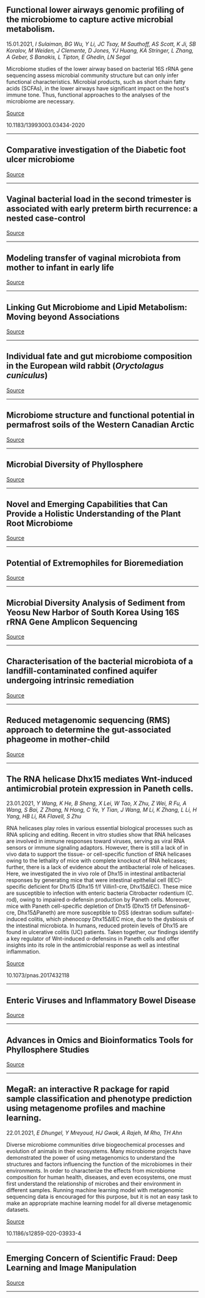 ## Functional lower airways genomic profiling of the microbiome to capture active microbial metabolism.
 15.01.2021, _I Sulaiman, BG Wu, Y Li, JC Tsay, M Sauthoff, AS Scott, K Ji, SB Koralov, M Weiden, J Clemente, D Jones, YJ Huang, KA Stringer, L Zhang, A Geber, S Banakis, L Tipton, E Ghedin, LN Segal_


Microbiome studies of the lower airway based on bacterial 16S rRNA gene sequencing assess microbial community structure but can only infer functional characteristics. Microbial products, such as short chain fatty acids (SCFAs), in the lower airways have significant impact on the host's immune tone. Thus, functional approaches to the analyses of the microbiome are necessary.

[Source](https://doi.org/10.1183/13993003.03434-2020)

10.1183/13993003.03434-2020

---

## Comparative investigation of the Diabetic foot ulcer microbiome

[Source](https://doi.org/10.1101/2021.01.21.427721)

---

## Vaginal bacterial load in the second trimester is associated with early preterm birth recurrence: a nested case-control

[Source](https://doi.org/10.1101/2021.01.14.21249680)

---

## Modeling transfer of vaginal microbiota from mother to infant in early life

[Source](https://doi.org/10.7554/eLife.57051)

---

## Linking Gut Microbiome and Lipid Metabolism: Moving beyond Associations

[Source](https://doi.org/10.3390/metabo11010055)

---

## Individual fate and gut microbiome composition in the European wild rabbit (<em>Oryctolagus cuniculus</em>)

[Source](https://dx.doi.org/10.1038%2Fs41598-020-80782-4)

---

## Microbiome structure and functional potential in permafrost soils of the Western Canadian Arctic

[Source](https://doi.org/10.1093/femsec/fiab008)

---

## Microbial Diversity of Phyllosphere

[Source](https://doi.org/10.1002/9781119644798.ch5)

---

##  Novel and Emerging Capabilities that Can Provide a Holistic Understanding of the Plant Root Microbiome

[Source](https://doi.org/10.1094/PBIOMES-05-20-0042-RVW)

---

## Potential of Extremophiles for Bioremediation

[Source](https://doi.org/10.1007/978-981-15-7447-4_12)

---

## Microbial Diversity Analysis of Sediment from Yeosu New Harbor of South Korea Using 16S rRNA Gene Amplicon Sequencing

[Source](https://doi.org/10.1128/MRA.01229-20)

---

##  Characterisation of the bacterial microbiota of a landfill-contaminated confined aquifer undergoing intrinsic remediation

[Source](https://doi.org/10.1101/2020.05.28.120956)

---

## Reduced metagenomic sequencing (RMS) approach to determine the gut-associated phageome in mother-child

[Source](https://doi.org/10.1016/j.humic.2021.100078)

---

## The RNA helicase Dhx15 mediates Wnt-induced antimicrobial protein expression in Paneth cells.
 23.01.2021, _Y Wang, K He, B Sheng, X Lei, W Tao, X Zhu, Z Wei, R Fu, A Wang, S Bai, Z Zhang, N Hong, C Ye, Y Tian, J Wang, M Li, K Zhang, L Li, H Yang, HB Li, RA Flavell, S Zhu_


RNA helicases play roles in various essential biological processes such as RNA splicing and editing. Recent in vitro studies show that RNA helicases are involved in immune responses toward viruses, serving as viral RNA sensors or immune signaling adaptors. However, there is still a lack of in vivo data to support the tissue- or cell-specific function of RNA helicases owing to the lethality of mice with complete knockout of RNA helicases; further, there is a lack of evidence about the antibacterial role of helicases. Here, we investigated the in vivo role of Dhx15 in intestinal antibacterial responses by generating mice that were intestinal epithelial cell (IEC)-specific deficient for Dhx15 (Dhx15 f/f Villin1-cre, Dhx15ΔIEC). These mice are susceptible to infection with enteric bacteria Citrobacter rodentium (C. rod), owing to impaired α-defensin production by Paneth cells. Moreover, mice with Paneth cell-specific depletion of Dhx15 (Dhx15 f/f Defensinα6-cre, Dhx15ΔPaneth) are more susceptible to DSS (dextran sodium sulfate)-induced colitis, which phenocopy Dhx15ΔIEC mice, due to the dysbiosis of the intestinal microbiota. In humans, reduced protein levels of Dhx15 are found in ulcerative colitis (UC) patients. Taken together, our findings identify a key regulator of Wnt-induced α-defensins in Paneth cells and offer insights into its role in the antimicrobial response as well as intestinal inflammation.

[Source](https://doi.org/10.3390/v13010104)

10.1073/pnas.2017432118

---

## Enteric Viruses and Inflammatory Bowel Disease

[Source](https://doi.org/10.3390/v13010104)

---

## Advances in Omics and Bioinformatics Tools for Phyllosphere Studies

[Source](https://doi.org/10.1002/9781119644798.ch13)

---

## MegaR: an interactive R package for rapid sample classification and phenotype prediction using metagenome profiles and machine learning.
 22.01.2021, _E Dhungel, Y Mreyoud, HJ Gwak, A Rajeh, M Rho, TH Ahn_


Diverse microbiome communities drive biogeochemical processes and evolution of animals in their ecosystems. Many microbiome projects have demonstrated the power of using metagenomics to understand the structures and factors influencing the function of the microbiomes in their environments. In order to characterize the effects from microbiome composition for human health, diseases, and even ecosystems, one must first understand the relationship of microbes and their environment in different samples. Running machine learning model with metagenomic sequencing data is encouraged for this purpose, but it is not an easy task to make an appropriate machine learning model for all diverse metagenomic datasets.

[Source](https://doi.org/10.1186/s12859-020-03933-4)

10.1186/s12859-020-03933-4

---

## Emerging Concern of Scientific Fraud: Deep Learning and Image Manipulation

[Source](https://doi.org/10.1101/2020.11.24.395319)

---

